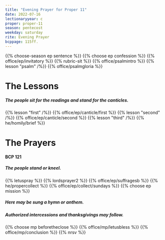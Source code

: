 ```yaml
---
title: "Evening Prayer for Proper 11"
date: 2022-07-16
lectionaryyear: c
proper: proper-11
season: pentecost
weekday: saturday
rite: Evening Prayer
bcppage: 115ff.
---
```

{{% choose-season ep sentence %}}
{{% choose ep confession %}}
{{% office/ep/invitatory %}}
{{% rubric-sit %}}
{{% office/psalmintro %}}
{{% lesson "psalm" /%}}
{{% office/psalmgloria %}}

# The Lessons

##### The people sit for the readings and stand for the canticles.
{{% lesson "first" /%}}
{{% office/ep/canticle/first %}}
{{% lesson "second" /%}}
{{% office/ep/canticle/second %}}
{{% lesson "third" /%}}
{{% he/homily/brief %}}

# The Prayers

#### BCP 121

##### The people stand or kneel.
{{% letuspray %}}
{{% lordsprayer2 %}}
{{% office/ep/suffragesb %}}
{{% he/propercollect %}}
{{% office/ep/collect/sundays %}}
{{% choose ep mission %}}

##### Here may be sung a hymn or anthem.

##### Authorized intercessions and thanksgivings may follow.
{{% choose mp beforetheclose %}}
{{% office/mp/letusbless %}}
{{% office/mp/conclusion %}}
{{% nrsv %}}

